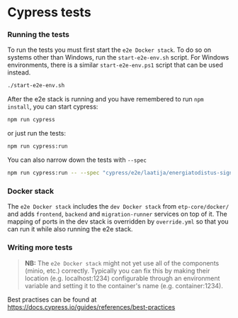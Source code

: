 # Cypress tests

### Running the tests

To run the tests you must first start the `e2e Docker stack`. To do so on systems
other than Windows, run the `start-e2e-env.sh` script. For Windows environments,
there is a similar `start-e2e-env.ps1` script that can be used instead.
```bash
./start-e2e-env.sh
```

After the e2e stack is running and you have remembered to run `npm install`, you can start cypress:

```bash
npm run cypress
```

or just run the tests:

```bash
npm run cypress:run
```

You can also narrow down the tests with `--spec`
```bash
npm run cypress:run -- --spec "cypress/e2e/laatija/energiatodistus-signing.cy.js","cypress/e2e/laatija/tiedot-tarkastamatta.cy.js"
```

### Docker stack

The `e2e Docker stack` includes the `dev Docker stack` from `etp-core/docker/` and adds
`frontend`, `backend` and `migration-runner` services on top of it. The mapping of ports in the dev stack is
overridden by `override.yml` so that you can run it while also running the e2e stack.

### Writing more tests

> **NB:** The `e2e Docker stack` might not yet use all of the components (minio, etc.)
> correctly. Typically you can fix this by making their location (e.g. localhost:1234) configurable
> through an environment variable and setting it to the container's name (e.g. container:1234).

Best practises can be found at https://docs.cypress.io/guides/references/best-practices

